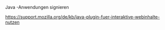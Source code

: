 Java -Anwendungen signieren


https://support.mozilla.org/de/kb/java-plugin-fuer-interaktive-webinhalte-nutzen
